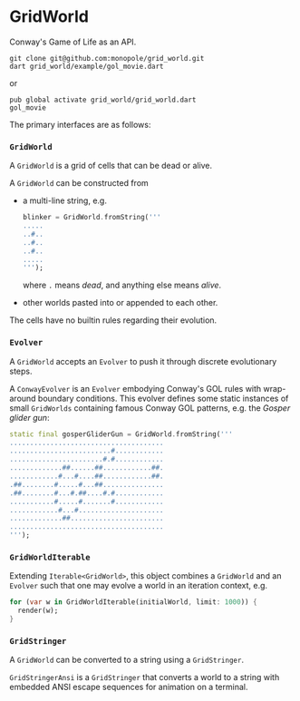 # GridWorld

Conway's Game of Life as an API.

```
git clone git@github.com:monopole/grid_world.git
dart grid_world/example/gol_movie.dart
```
or
```
pub global activate grid_world/grid_world.dart
gol_movie
```

The primary interfaces are as follows:

### `GridWorld`

A `GridWorld` is a grid of cells that can be dead or alive.

A `GridWorld` can be constructed from

 * a multi-line string, e.g.
   ```dart
   blinker = GridWorld.fromString('''
   .....
   ..#..
   ..#..
   ..#..
   .....
   ''');
   ```

   where `.` means _dead_, and anything else means _alive_.

 * other worlds pasted into or appended to each other.

The cells have no builtin rules regarding their evolution.


### `Evolver`

A `GridWorld` accepts an `Evolver` to push it
through discrete evolutionary steps.

A `ConwayEvolver` is an `Evolver` embodying Conway's
GOL rules with wrap-around boundary conditions.
This evolver defines some static instances of
small `GridWorlds` containing famous Conway GOL
patterns, e.g. the _Gosper glider gun_:

```dart
static final gosperGliderGun = GridWorld.fromString('''
......................................
.........................#............
.......................#.#............
.............##......##............##.
............#...#....##............##.
.##........#.....#...##...............
.##........#...#.##....#.#............
...........#.....#.......#............
............#...#.....................
.............##.......................
......................................
''');
```

### `GridWorldIterable`

Extending `Iterable<GridWorld>`, this object combines a `GridWorld` and
an `Evolver` such that one may evolve a world in an iteration context, e.g.

```dart
for (var w in GridWorldIterable(initialWorld, limit: 1000)) {
  render(w);
}
```

### `GridStringer`

A `GridWorld` can be converted to a string using
a `GridStringer`.

`GridStringerAnsi` is a `GridStringer` that converts a world
to a string with embedded ANSI escape sequences for
animation on a terminal.

